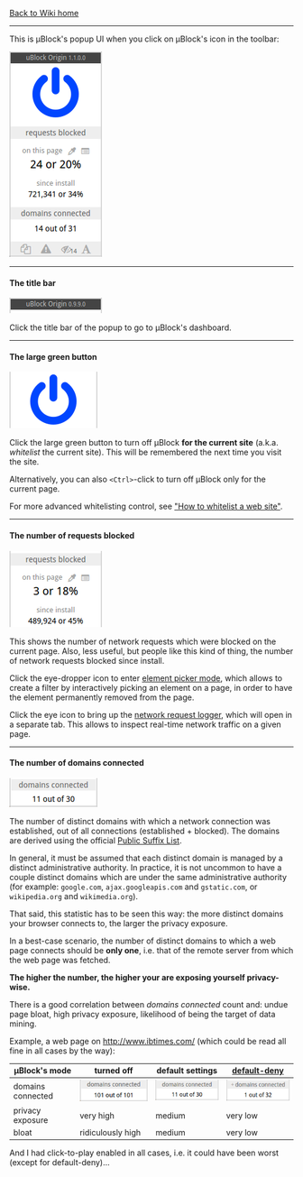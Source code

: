 [Back to Wiki home](https://github.com/gorhill/uBlock/wiki)

***

This is µBlock's popup UI when you click on µBlock's icon in the toolbar:

![Popup UI](https://raw.githubusercontent.com/gorhill/uBlock/master/doc/img/popup-1.png)

***

#### The title bar

![Popup UI](https://raw.githubusercontent.com/gorhill/uBlock/master/doc/img/popup-1a.png)

Click the title bar of the popup to go to µBlock's dashboard.

***

#### The large green button

![Popup UI](https://raw.githubusercontent.com/gorhill/uBlock/master/doc/img/popup-1b.png)

Click the large green button to turn off µBlock **for the current site** (a.k.a. _whitelist_ the current site). This will be remembered the next time you visit the site.

Alternatively, you can also `<Ctrl>`-click to turn off µBlock only for the current page.

For more advanced whitelisting control, see ["How to whitelist a web site"](https://github.com/gorhill/uBlock/wiki/How-to-whitelist-a-web-site).

***

#### The number of requests blocked

![Popup UI](https://raw.githubusercontent.com/gorhill/uBlock/master/doc/img/popup-1c.png)

This shows the number of network requests which were blocked on the current page. Also, less useful, but people like this kind of thing, the number of network requests blocked since install.

Click the eye-dropper icon to enter [element picker mode](https://github.com/gorhill/uBlock/wiki/Element-picker), which allows to create a filter by interactively picking an element on a page, in order to have the element permanently removed from the page.

Click the eye icon to bring up the [network request logger](Quick-guide:-network-request-logger), which will open in a separate tab. This allows to inspect real-time network traffic on a given page.

***

#### The number of domains connected

![Popup UI](https://raw.githubusercontent.com/gorhill/uBlock/master/doc/img/popup-1d.png)

The number of distinct domains with which a network connection was established, out of all connections (established + blocked). The domains are derived using the official [Public Suffix List](https://publicsuffix.org/).

In general, it must be assumed that each distinct domain is managed by a distinct administrative authority. In practice, it is not uncommon to have a couple distinct domains which are under the same administrative authority (for example: `google.com`, `ajax.googleapis.com` and `gstatic.com`, or `wikipedia.org` and `wikimedia.org`).

That said, this statistic has to be seen this way: the more distinct domains your browser connects to, the larger the privacy exposure.

In a best-case scenario, the number of distinct domains to which a web page connects should be **only one**, i.e. that of the remote server from which the web page was fetched.

**The higher the number, the higher your are exposing yourself privacy-wise.**

There is a good correlation between _domains connected_ count and: undue page bloat, high privacy exposure, likelihood of being the target of data mining.

Example, a web page on <http://www.ibtimes.com/> (which could be read all fine in all cases by the way):

 µBlock's mode | turned off | default settings | [default-deny](https://github.com/gorhill/uBlock/wiki/Dynamic-filtering)
--- | --- | --- | ---
domains connected | ![](https://raw.githubusercontent.com/gorhill/uBlock/master/doc/img/popup-1e.png) | ![](https://raw.githubusercontent.com/gorhill/uBlock/master/doc/img/popup-1d.png) | ![](https://raw.githubusercontent.com/gorhill/uBlock/master/doc/img/popup-1f.png)
privacy exposure | very high | medium | very low
bloat | ridiculously high | medium | very low

And I had click-to-play enabled in all cases, i.e. it could have been worst (except for default-deny)...
